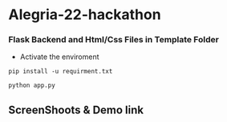 # Alegria-22-hackathon

### Flask Backend and Html/Css Files in Template Folder

- Activate the enviroment 

```pip install -u requirment.txt```

```python app.py```

## ScreenShoots & Demo link

